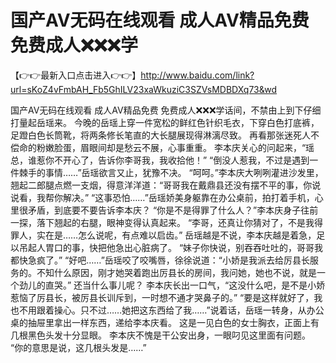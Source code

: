 # 国产AV无码在线观看  成人AV精品免费  免费成人❌❌❌学

【👉👉最新入口点击进入👉👉】http://www.baidu.com/link?url=sKoZ4vFmbAH_Fb5GhILV23xaWkuziC3SZVsMDBDXq73&wd


国产AV无码在线观看  成人AV精品免费  免费成人❌❌❌学话间，不禁由上到下仔细打量起岳瑶来。
今晚的岳瑶上穿一件宽松的鲜红色针织毛衣，下穿白色打底裤，足蹬白色长筒靴，将两条修长笔直的大长腿展现得淋漓尽致。
再看那张迷死人不偿命的粉嫩脸蛋，眉眼间却是愁云不展，心事重重。
李本庆关心的问起来，“瑶总，谁惹你不开心了，告诉你李哥我，我收拾他！”
“倒没人惹我，不过是遇到一件棘手的事情……”岳瑶欲言又止，犹豫不决。
“呵呵。”李本庆大咧咧灌进沙发里，翘起二郎腿点燃一支烟，得意洋洋道：“哥哥我在戴鼎县还没有摆不平的事，你说说看，我帮你解决。”
“这事恐怕……”岳瑶娇美身躯靠在办公桌前，拍打着手机，心里很矛盾，到底要不要告诉李本庆？
“你是不是得罪了什么人？”李本庆身子往前一探，落下翘起的右腿，眼神变得认真起来。
“李哥，还真让你猜对了，不是我得罪人，实在是……怎么说呢，有点难以启齿。”
岳瑶越是不说，李本庆越是着急，足以吊起人胃口的事，快把他急出心脏病了。
“妹子你快说，别吞吞吐吐的，哥哥我都快急疯了。”
“好吧……”岳瑶咬了咬嘴唇，徐徐说道：“小娇是我派去给厉县长服务的。不知什么原因，刚才她哭着跑出厉县长的房间，我问她，她也不说，就是一个劲儿的直哭。”
还当什么事儿呢？
李本庆长出一口气，“这没什么吧，是不是小娇惹恼了厉县长，被厉县长训斥到，一时想不通才哭鼻子的。”
“要是这样就好了，我也不用跟着操心。只不过……她把这东西给了我……”说着话，岳瑶一转身，从办公桌的抽屉里拿出一样东西，递给李本庆看。
这是一见白色的女士胸衣，正面上有几根黑色头发十分显眼。
李本庆不愧是干公安出身，一眼叼见这里面有问题。
“你的意思是说，这几根头发是……”
